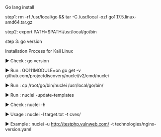 Go lang install

step1: rm -rf /usr/local/go && tar -C /usr/local -xzf go1.17.5.linux-amd64.tar.gz

step2: export PATH=$PATH:/usr/local/go/bin

step 3: go version

Installation Process for Kali Linux

▶ Check : go version

▶ Run : GO111MODULE=on go get -v github.com/projectdiscovery/nuclei/v2/cmd/nuclei

▶ Run : cp /root/go/bin/nuclei /usr/local/go/bin/

▶ Run : nuclei -update-templates

▶ Check : nuclei -h

▶ Usage : nuclei -l target.txt -t cves/

▶ Example : nuclei -u http://testphp.vulnweb.com/ -t technologies/nginx-version.yaml



